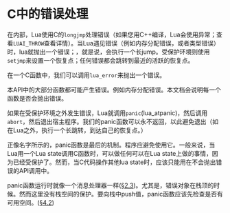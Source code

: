 C中的错误处理
===========

在内部，Lua使用C的`longjmp`处理错误（如果您用C++编译，Lua会使用异常；查看`LUAI_THROW`查看详情）。当Lua遇见错误（例如内存分配错误，或者类型错误）时，lua就抛出一个错误；，就是说，会执行一个长jump。受保护环境则使用`setjmp`来设置一个恢复点；任何错误都会跳转到最近的活跃的恢复点。

在一个C函数中，我们可以调用`lua_error`来抛出一个错误。

本API中的大部分函数都可能产生错误。例如内存分配错误。本文档会说明每一个函数是否会抛出错误。

如果在受保护环境之外发生错误，Lua就调用`panic`(lua_atpanic)，然后调用`abort`，然后退出宿主程序。我们的panic函数可以永不返回，以此避免退出（如在Lua之外，执行一个长跳转，到达自己的恢复点。）

正像名字所示的，panic函数是最后的机制。程序应避免使用它。一般来说，当Lua用一个Lua state调用C函数时，可以做任何可以在Lua state上做的事情，因为已经受保护了。然而，当C代码操作其他lua state时，应该只能用在不会抛出错误的API调用中。

panic函数运行时就像一个消息处理器一样([§2.3]())。尤其是，错误对象在栈顶的时候。然而这里没有栈空间的保护。要向栈中push值，panic函数应该先检查是否有可用空间。([§4.2]())
